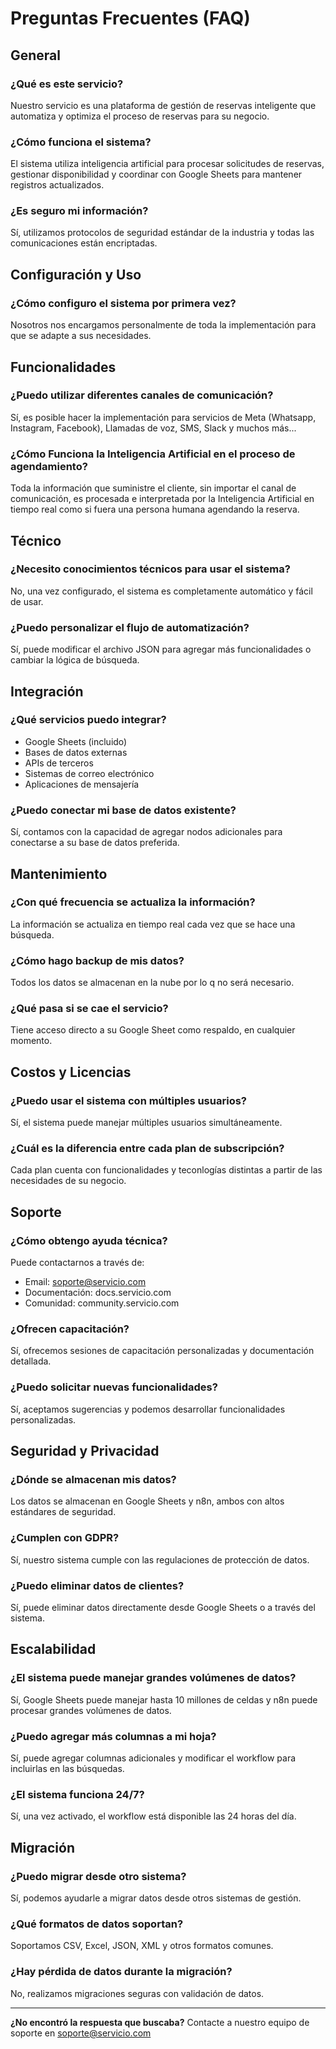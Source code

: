 # Preguntas Frecuentes (FAQ)

## General

### ¿Qué es este servicio?
Nuestro servicio es una plataforma de gestión de reservas inteligente que automatiza y optimiza el proceso de reservas para su negocio.

### ¿Cómo funciona el sistema?
El sistema utiliza inteligencia artificial para procesar solicitudes de reservas, gestionar disponibilidad y coordinar con Google Sheets para mantener registros actualizados.

### ¿Es seguro mi información?
Sí, utilizamos protocolos de seguridad estándar de la industria y todas las comunicaciones están encriptadas.

## Configuración y Uso

### ¿Cómo configuro el sistema por primera vez?
Nosotros nos encargamos personalmente de toda la implementación para que se adapte a sus necesidades.

## Funcionalidades

### ¿Puedo utilizar diferentes canales de comunicación?
Sí, es posible hacer la implementación para servicios de Meta (Whatsapp, Instagram, Facebook), Llamadas de voz, SMS, Slack y muchos más...

### ¿Cómo Funciona la Inteligencia Artificial en el proceso de agendamiento?
Toda la información que suministre el cliente, sin importar el canal de comunicación, es procesada e interpretada por la Inteligencia Artificial en tiempo real como si fuera una persona humana agendando la reserva.

## Técnico

### ¿Necesito conocimientos técnicos para usar el sistema?
No, una vez configurado, el sistema es completamente automático y fácil de usar.

### ¿Puedo personalizar el flujo de automatización?
Sí, puede modificar el archivo JSON para agregar más funcionalidades o cambiar la lógica de búsqueda.

## Integración

### ¿Qué servicios puedo integrar?
- Google Sheets (incluido)
- Bases de datos externas
- APIs de terceros
- Sistemas de correo electrónico
- Aplicaciones de mensajería

### ¿Puedo conectar mi base de datos existente?
Sí, contamos con la capacidad de agregar nodos adicionales para conectarse a su base de datos preferida.

## Mantenimiento

### ¿Con qué frecuencia se actualiza la información?
La información se actualiza en tiempo real cada vez que se hace una búsqueda.

### ¿Cómo hago backup de mis datos?
Todos los datos se almacenan en la nube por lo q no será necesario.

### ¿Qué pasa si se cae el servicio?
Tiene acceso directo a su Google Sheet como respaldo, en cualquier momento.

## Costos y Licencias

### ¿Puedo usar el sistema con múltiples usuarios?
Sí, el sistema puede manejar múltiples usuarios simultáneamente.

### ¿Cuál es la diferencia entre cada plan de subscripción?
Cada plan cuenta con funcionalidades y teconlogías distintas a partir de las necesidades de su negocio.

## Soporte

### ¿Cómo obtengo ayuda técnica?
Puede contactarnos a través de:
- Email: soporte@servicio.com
- Documentación: docs.servicio.com
- Comunidad: community.servicio.com

### ¿Ofrecen capacitación?
Sí, ofrecemos sesiones de capacitación personalizadas y documentación detallada.

### ¿Puedo solicitar nuevas funcionalidades?
Sí, aceptamos sugerencias y podemos desarrollar funcionalidades personalizadas.

## Seguridad y Privacidad

### ¿Dónde se almacenan mis datos?
Los datos se almacenan en Google Sheets y n8n, ambos con altos estándares de seguridad.

### ¿Cumplen con GDPR?
Sí, nuestro sistema cumple con las regulaciones de protección de datos.

### ¿Puedo eliminar datos de clientes?
Sí, puede eliminar datos directamente desde Google Sheets o a través del sistema.

## Escalabilidad

### ¿El sistema puede manejar grandes volúmenes de datos?
Sí, Google Sheets puede manejar hasta 10 millones de celdas y n8n puede procesar grandes volúmenes de datos.

### ¿Puedo agregar más columnas a mi hoja?
Sí, puede agregar columnas adicionales y modificar el workflow para incluirlas en las búsquedas.

### ¿El sistema funciona 24/7?
Sí, una vez activado, el workflow está disponible las 24 horas del día.

## Migración

### ¿Puedo migrar desde otro sistema?
Sí, podemos ayudarle a migrar datos desde otros sistemas de gestión.

### ¿Qué formatos de datos soportan?
Soportamos CSV, Excel, JSON, XML y otros formatos comunes.

### ¿Hay pérdida de datos durante la migración?
No, realizamos migraciones seguras con validación de datos.

---

**¿No encontró la respuesta que buscaba?**
Contacte a nuestro equipo de soporte en soporte@servicio.com 